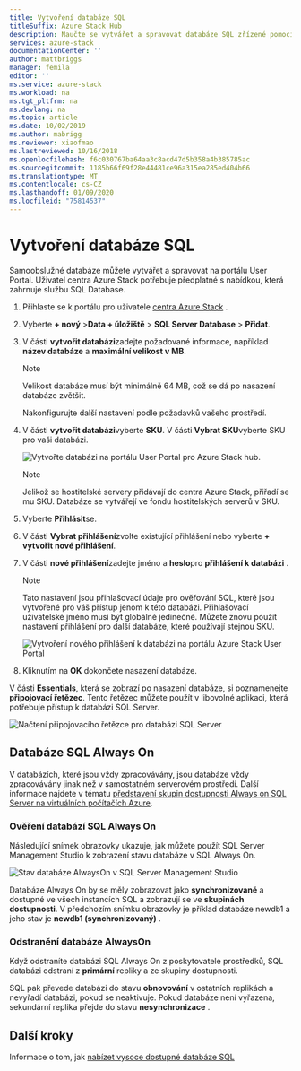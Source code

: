 ```yaml
---
title: Vytvoření databáze SQL
titleSuffix: Azure Stack Hub
description: Naučte se vytvářet a spravovat databáze SQL zřízené pomocí adaptéru poskytovatele prostředků SQL.
services: azure-stack
documentationCenter: ''
author: mattbriggs
manager: femila
editor: ''
ms.service: azure-stack
ms.workload: na
ms.tgt_pltfrm: na
ms.devlang: na
ms.topic: article
ms.date: 10/02/2019
ms.author: mabrigg
ms.reviewer: xiaofmao
ms.lastreviewed: 10/16/2018
ms.openlocfilehash: f6c030767ba64aa3c8acd47d5b358a4b385785ac
ms.sourcegitcommit: 1185b66f69f28e44481ce96a315ea285ed404b66
ms.translationtype: MT
ms.contentlocale: cs-CZ
ms.lasthandoff: 01/09/2020
ms.locfileid: "75814537"
---
```

# <a name="create-sql-databases"></a>Vytvoření databáze SQL

Samoobslužné databáze můžete vytvářet a spravovat na portálu User Portal. Uživatel centra Azure Stack potřebuje předplatné s nabídkou, která zahrnuje službu SQL Database.

1. Přihlaste se k portálu pro uživatele [centra Azure Stack](azure-stack-overview.md) .

2. Vyberte **+ nový** &gt;**Data + úložiště** &gt; **SQL Server Database** &gt; **Přidat**.

3. V části **vytvořit databázi**zadejte požadované informace, například **název databáze** a **maximální velikost v MB**.

   >[!NOTE]
   >Velikost databáze musí být minimálně 64 MB, což se dá po nasazení databáze zvětšit.

   Nakonfigurujte další nastavení podle požadavků vašeho prostředí.

4. V části **vytvořit databázi**vyberte **SKU**. V části **Vybrat SKU**vyberte SKU pro vaši databázi.

   ![Vytvořte databázi na portálu User Portal pro Azure Stack hub.](./media/azure-stack-sql-rp-deploy/newsqldb.png)

   >[!NOTE]
   >Jelikož se hostitelské servery přidávají do centra Azure Stack, přiřadí se mu SKU. Databáze se vytvářejí ve fondu hostitelských serverů v SKU.

5. Vyberte **Přihlásit**se.

6. V části **Vybrat přihlášení**zvolte existující přihlášení nebo vyberte **+ vytvořit nové přihlášení**.

7. V části **nové přihlášení**zadejte jméno a **heslo**pro **přihlášení k databázi** .

   >[!NOTE]
   >Tato nastavení jsou přihlašovací údaje pro ověřování SQL, které jsou vytvořené pro váš přístup jenom k této databázi. Přihlašovací uživatelské jméno musí být globálně jedinečné. Můžete znovu použít nastavení přihlášení pro další databáze, které používají stejnou SKU.

   ![Vytvoření nového přihlášení k databázi na portálu Azure Stack User Portal](./media/azure-stack-sql-rp-deploy/create-new-login.png)

8. Kliknutím na **OK** dokončete nasazení databáze.

V části **Essentials**, která se zobrazí po nasazení databáze, si poznamenejte **připojovací řetězec**. Tento řetězec můžete použít v libovolné aplikaci, která potřebuje přístup k databázi SQL Server.

![Načtení připojovacího řetězce pro databázi SQL Server](./media/azure-stack-sql-rp-deploy/sql-db-settings.png)

## <a name="sql-always-on-databases"></a>Databáze SQL Always On

V databázích, které jsou vždy zpracovávány, jsou databáze vždy zpracovávány jinak než v samostatném serverovém prostředí. Další informace najdete v tématu [představení skupin dostupnosti Always on SQL Server na virtuálních počítačích Azure](https://docs.microsoft.com/azure/virtual-machines/windows/sql/virtual-machines-windows-portal-sql-availability-group-overview).

### <a name="verify-sql-always-on-databases"></a>Ověření databází SQL Always On

Následující snímek obrazovky ukazuje, jak můžete použít SQL Server Management Studio k zobrazení stavu databáze v SQL Always On.

![Stav databáze AlwaysOn v SQL Server Management Studio](./media/azure-stack-sql-rp-deploy/verifyalwayson.png)

Databáze Always On by se měly zobrazovat jako **synchronizované** a dostupné ve všech instancích SQL a zobrazují se ve **skupinách dostupnosti**. V předchozím snímku obrazovky je příklad databáze newdb1 a jeho stav je **newdb1 (synchronizovaný)** .

### <a name="delete-an-alwayson-database"></a>Odstranění databáze AlwaysOn

Když odstraníte databázi SQL Always On z poskytovatele prostředků, SQL databázi odstraní z **primární** repliky a ze skupiny dostupnosti.

SQL pak převede databázi do stavu **obnovování** v ostatních replikách a nevyřadí databázi, pokud se neaktivuje. Pokud databáze není vyřazena, sekundární replika přejde do stavu **nesynchronizace** .

## <a name="next-steps"></a>Další kroky

Informace o tom, jak [nabízet vysoce dostupné databáze SQL](azure-stack-tutorial-sql.md)
